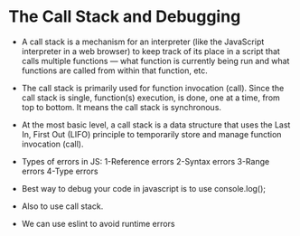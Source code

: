 # The Call Stack and Debugging

* A call stack is a mechanism for an interpreter (like the JavaScript interpreter in a web browser) to keep track of its place in a script that calls multiple functions — what function is currently being run and what functions are called from within that function, etc.

* The call stack is primarily used for function invocation (call). Since the call stack is single, function(s) execution, is done, one at a time, from top to bottom. It means the call stack is synchronous.

* At the most basic level, a call stack is a data structure that uses the Last In, First Out (LIFO) principle to temporarily store and manage function invocation (call).

* Types of errors in JS:
1-Reference errors
2-Syntax errors
3-Range errors
4-Type errors

* Best way to debug your code in javascript is to use console.log();

* Also to use call stack.

* We can use eslint to avoid runtime errors

